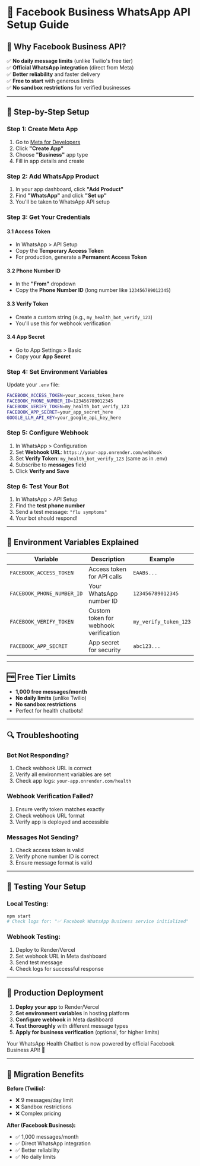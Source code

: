 # 📱 Facebook Business WhatsApp API Setup Guide

## 🌟 Why Facebook Business API?

✅ **No daily message limits** (unlike Twilio's free tier)  
✅ **Official WhatsApp integration** (direct from Meta)  
✅ **Better reliability** and faster delivery  
✅ **Free to start** with generous limits  
✅ **No sandbox restrictions** for verified businesses  

---

## 🚀 Step-by-Step Setup

### Step 1: Create Meta App
1. Go to [Meta for Developers](https://developers.facebook.com)
2. Click **"Create App"**
3. Choose **"Business"** app type
4. Fill in app details and create

### Step 2: Add WhatsApp Product
1. In your app dashboard, click **"Add Product"**
2. Find **"WhatsApp"** and click **"Set up"**
3. You'll be taken to WhatsApp API setup

### Step 3: Get Your Credentials

#### 3.1 Access Token
- In WhatsApp > API Setup
- Copy the **Temporary Access Token**
- For production, generate a **Permanent Access Token**

#### 3.2 Phone Number ID
- In the **"From"** dropdown
- Copy the **Phone Number ID** (long number like `123456789012345`)

#### 3.3 Verify Token
- Create a custom string (e.g., `my_health_bot_verify_123`)
- You'll use this for webhook verification

#### 3.4 App Secret
- Go to App Settings > Basic
- Copy your **App Secret**

### Step 4: Set Environment Variables

Update your `.env` file:
```bash
FACEBOOK_ACCESS_TOKEN=your_access_token_here
FACEBOOK_PHONE_NUMBER_ID=123456789012345
FACEBOOK_VERIFY_TOKEN=my_health_bot_verify_123
FACEBOOK_APP_SECRET=your_app_secret_here
GOOGLE_LLM_API_KEY=your_google_api_key_here
```

### Step 5: Configure Webhook
1. In WhatsApp > Configuration
2. Set **Webhook URL**: `https://your-app.onrender.com/webhook`
3. Set **Verify Token**: `my_health_bot_verify_123` (same as in .env)
4. Subscribe to **messages** field
5. Click **Verify and Save**

### Step 6: Test Your Bot
1. In WhatsApp > API Setup
2. Find the **test phone number**
3. Send a test message: `"flu symptoms"`
4. Your bot should respond!

---

## 🔧 Environment Variables Explained

| Variable | Description | Example |
|----------|-------------|---------|
| `FACEBOOK_ACCESS_TOKEN` | Access token for API calls | `EAABs...` |
| `FACEBOOK_PHONE_NUMBER_ID` | Your WhatsApp number ID | `123456789012345` |
| `FACEBOOK_VERIFY_TOKEN` | Custom token for webhook verification | `my_verify_token_123` |
| `FACEBOOK_APP_SECRET` | App secret for security | `abc123...` |

---

## 🆓 Free Tier Limits

- **1,000 free messages/month**
- **No daily limits** (unlike Twilio)
- **No sandbox restrictions**
- Perfect for health chatbots!

---

## 🔍 Troubleshooting

### Bot Not Responding?
1. Check webhook URL is correct
2. Verify all environment variables are set
3. Check app logs: `your-app.onrender.com/health`

### Webhook Verification Failed?
1. Ensure verify token matches exactly
2. Check webhook URL format
3. Verify app is deployed and accessible

### Messages Not Sending?
1. Check access token is valid
2. Verify phone number ID is correct
3. Ensure message format is valid

---

## 🎯 Testing Your Setup

### Local Testing:
```bash
npm start
# Check logs for: "✅ Facebook WhatsApp Business service initialized"
```

### Webhook Testing:
1. Deploy to Render/Vercel
2. Set webhook URL in Meta dashboard
3. Send test message
4. Check logs for successful response

---

## 📱 Production Deployment

1. **Deploy your app** to Render/Vercel
2. **Set environment variables** in hosting platform
3. **Configure webhook** in Meta dashboard
4. **Test thoroughly** with different message types
5. **Apply for business verification** (optional, for higher limits)

Your WhatsApp Health Chatbot is now powered by official Facebook Business API! 🎉

---

## 🔄 Migration Benefits

**Before (Twilio):**
- ❌ 9 messages/day limit
- ❌ Sandbox restrictions
- ❌ Complex pricing

**After (Facebook Business):**
- ✅ 1,000 messages/month
- ✅ Direct WhatsApp integration
- ✅ Better reliability
- ✅ No daily limits
